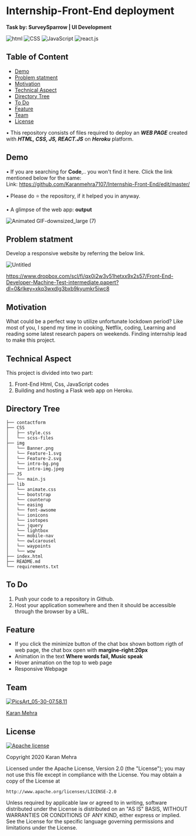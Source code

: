# Internship-Front-End deployment
__Task by: SurveySparrow | UI Development__


![html](https://img.shields.io/badge/language-html-blue.svg) ![CSS](https://img.shields.io/badge/design-CSS-brightgreen.svg) ![JavaScript](https://img.shields.io/badge/code-JavaScript-orange.svg)  ![react.js](https://img.shields.io/badge/language-react.js-blue.svg)

## Table of Content
  * [Demo](#demo)
  * [Problem statment](#Problem-statment)
  * [Motivation](#motivation)
  * [Technical Aspect](#technical-aspect)
  * [Directory Tree](#directory-tree)
  * [To Do](#to-do)
  * [Feature](#feature)
  * [Team](#team)
  * [License](#license)
  

  • This repository consists of files required to deploy an ___WEB PAGE___ created with ___HTML, CSS, JS, REACT.JS___ on ___Heroku___ platform.
    

## Demo
   • If you are searching for __Code__,.. you won't find it here. Click the link mentioned below for the same:<br />
     Link: https://github.com/Karanmehra7107/Internship-Front-End/edit/master/

   • Please do ⭐ the repository, if it helped you in anyway.

   • A glimpse of the web app:
                                                                        __output__

![Animated GIF-downsized_large (7)](https://user-images.githubusercontent.com/62024355/88308233-6d0b5080-cd2a-11ea-92a5-0d264f4e24bc.gif)


## Problem statment
Develop a responsive website by referring the below link.

![Untitled](https://user-images.githubusercontent.com/62024355/88308761-0c304800-cd2b-11ea-989a-50ac3f31f8d7.jpg)


https://www.dropbox.com/scl/fi/qx0i2w3v51hetxx9x2s57/Front-End-Developer-Machine-Test-intermediate.papert?dl=0&rlkey=xkq3wxdlg3bxb9kyumkr5iwc8


## Motivation
What could be a perfect way to utilize unfortunate lockdown period? Like most of you, I spend my time in cooking, Netflix, coding, Learning and reading some latest research papers on weekends. Finding internship lead to make this project.

## Technical Aspect
This project is divided into two part:
1. Front-End Html, Css, JavaScript codes
2. Building and hosting a Flask web app on Heroku.



## Directory Tree 
```
├── contactform
├── CSS
│   ├── style.css
│   └── scss-files
├── img
│   └── Banner.png
│   └── Feature-1.svg
│   └── Feature-2.svg
│   └── intro-bg.png
│   └── intro-img.jpeg
├── JS
│   └── main.js
├── lib
│   └── animate.css
│   └── bootstrap
│   └── counterup
│   └── easing
│   └── font-awsome
│   └── ionicons
│   └── isotopes
│   └── jquery
│   └── lightbox
│   └── mobile-nav
│   └── owlcarousel
│   └── waypoints
│   └── wow
├── index.html
├── README.md
└── requirements.txt
```

## To Do
1. Push your code to a repository in Github. 
2. Host your application somewhere and then it should be accessible through the browser by a URL.

## Feature 
-  If you click the minimize button of the chat box shown bottom rigth of web page, the chat box open with __margine-right:20px__ 
-  Animation in the text __Where words fail, Music speak__
-  Hover animation on the top to web page 
-  Responsive Webpage



## Team
<a href="https://imgbb.com/"><img src="https://i.ibb.co/Fs4h7fZ/Pics-Art-05-30-07-58-11.jpg" alt="PicsArt_05-30-07.58.11" border="0">

[Karan Mehra](https://karanmehra7107.github.io/My-Portfolio/index.html)

## License
[![Apache license](https://img.shields.io/badge/license-apache-blue?style=for-the-badge&logo=appveyor)](http://www.apache.org/licenses/LICENSE-2.0e)

Copyright 2020 Karan Mehra

Licensed under the Apache License, Version 2.0 (the "License");
you may not use this file except in compliance with the License.
You may obtain a copy of the License at

    http://www.apache.org/licenses/LICENSE-2.0

Unless required by applicable law or agreed to in writing, software
distributed under the License is distributed on an "AS IS" BASIS,
WITHOUT WARRANTIES OR CONDITIONS OF ANY KIND, either express or implied.
See the License for the specific language governing permissions and
limitations under the License.




